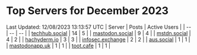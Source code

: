 # Top Servers for December 2023
Last Updated: 12/08/2023 13:13:57 UTC
| Server | Posts | Active Users |
| -- | -- | -- |
| [techhub.social](https://techhub.social/tags/PowerShell) | 14 | 5 |
| [mastodon.social](https://mastodon.social/tags/PowerShell) | 9 | 4 |
| [mstdn.social](https://mstdn.social/tags/PowerShell) | 4 | 2 |
| [hachyderm.io](https://hachyderm.io/tags/PowerShell) | 3 | 3 |
| [infosec.exchange](https://infosec.exchange/tags/PowerShell) | 2 | 2 |
| [aus.social](https://aus.social/tags/PowerShell) | 1 | 1 |
| [mastodonapp.uk](https://mastodonapp.uk/tags/PowerShell) | 1 | 1 |
| [toot.cafe](https://toot.cafe/tags/PowerShell) | 1 | 1 |
